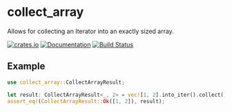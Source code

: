 # collect_array

Allows for collecting an Iterator into an exactly sized array.

[![crates.io](https://img.shields.io/crates/v/collect_array.svg)](https://crates.io/crates/collect_array)
[![Documentation](https://docs.rs/collect_array/badge.svg)](https://docs.rs/collect_array)
[![Build Status](https://github.com/illicitonion/collect_array/actions/workflows/presubmit.yml/badge.svg)](https://github.com/illicitonion/collect_array/actions)

## Example

```rust
use collect_array::CollectArrayResult;

let result: CollectArrayResult<_, 2> = vec![1, 2].into_iter().collect();
assert_eq!(CollectArrayResult::Ok([1, 2]), result);
```
